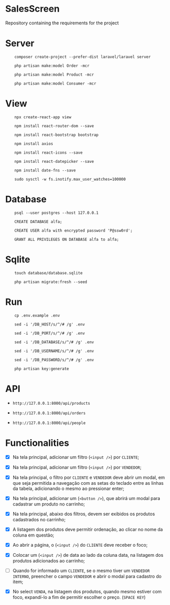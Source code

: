 # SalesScreen

Repository containing the requirements for the project

# Server

```
    composer create-project --prefer-dist laravel/laravel server

    php artisan make:model Order -mcr

    php artisan make:model Product -mcr

    php artisan make:model Consumer -mcr
```

# View

```
    npx create-react-app view

    npm install react-router-dom --save

    npm install react-bootstrap bootstrap

    npm install axios

    npm install react-icons --save

    npm install react-datepicker --save

    npm install date-fns --save

    sudo sysctl -w fs.inotify.max_user_watches=100000
```

# Database

```
    psql --user postgres --host 127.0.0.1

    CREATE DATABASE alfa;

    CREATE USER alfa with encrypted password 'P@ssw0rd';

    GRANT ALL PRIVILEGES ON DATABASE alfa to alfa;
```

# Sqlite

```
    touch database/database.sqlite

    php artisan migrate:fresh --seed
```

# Run

```
    cp .env.example .env

    sed -i '/DB_HOST/s/^/# /g' .env

    sed -i '/DB_PORT/s/^/# /g' .env

    sed -i '/DB_DATABASE/s/^/# /g' .env

    sed -i '/DB_USERNAME/s/^/# /g' .env

    sed -i '/DB_PASSWORD/s/^/# /g' .env

    php artisan key:generate
```

# API

* `http://127.0.0.1:8000/api/products`

* `http://127.0.0.1:8000/api/orders`

* `http://127.0.0.1:8000/api/people`

# Functionalities

* [x] Na tela principal, adicionar um filtro (`<input />`) por `CLIENTE`;

* [x] Na tela principal, adicionar um filtro (`<input />`) por `VENDEDOR`;

* [x] Na tela principal, o filtro por `CLIENTE` e `VENDEDOR` deve abrir um modal, em que seja permitida a navegação com as setas do teclado entre as linhas da tabela, adicionando o mesmo ao pressionar enter;

* [x] Na tela principal, adicionar um (`<button />`), que abrirá um modal para cadastrar um produto no carrinho;

* [x] Na tela principal, abaixo dos filtros, devem ser exibidos os produtos cadastrados no carrinho;

* [x] A listagem dos produtos deve permitir ordenação, ao clicar no nome da coluna em questão;

* [x] Ao abrir a página, o (`<input />`) do `CLIENTE` deve receber o foco;

* [x] Colocar um (`<input />`) de data ao lado da coluna data, na listagem dos produtos adicionados ao carrinho;

* [ ] Quando for informado um `CLIENTE`, se o mesmo tiver um `VENDEDOR INTERNO`, preencher o campo `VENDEDOR` e abrir o modal para cadastro do item;

* [x] No select `VENDA`, na listagem dos produtos, quando mesmo estiver com foco, expandí-lo a fim de permitir escolher o preço. (`SPACE KEY`)